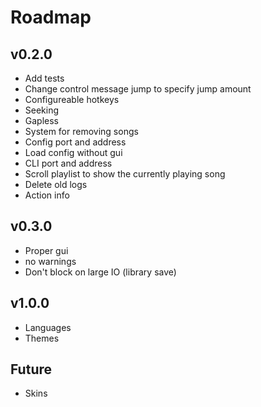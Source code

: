 # Roadmap

## v0.2.0
- Add tests
- Change control message jump to specify jump amount
- Configureable hotkeys
- Seeking
- Gapless
- System for removing songs
- Config port and address
- Load config without gui
- CLI port and address
- Scroll playlist to show the currently playing song
- Delete old logs
- Action info

## v0.3.0
- Proper gui
- no warnings
- Don't block on large IO (library save)

## v1.0.0
- Languages
- Themes

## Future
- Skins
